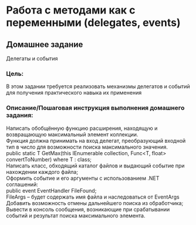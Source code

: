 # Работа с методами как с переменными (delegates, events)

## Домашнее задание
Делегаты и события

### Цель:
В этом задании требуется реализовать механизмы делегатов и событий для получения практического навыка их применения

### Описание/Пошаговая инструкция выполнения домашнего задания:
Написать обобщённую функцию расширения, находящую и возвращающую максимальный элемент коллекции. </br>
Функция должна принимать на вход делегат, преобразующий входной тип в число для возможности поиска максимального значения. </br>
public static T GetMax(this IEnumerable collection, Func<T, float> convertToNumber) where T : class; </br>
Написать класс, обходящий каталог файлов и выдающий событие при нахождении каждого файла; </br>
Оформить событие и его аргументы с использованием .NET соглашений: </br>
public event EventHandler FileFound; </br>
FileArgs – будет содержать имя файла и наследоваться от EventArgs </br>
Добавить возможность отмены дальнейшего поиска из обработчика; </br>
Вывести в консоль сообщения, возникающие при срабатывании событий и результат поиска максимального элемента. </br>
